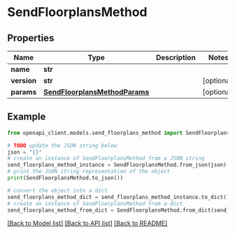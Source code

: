 # SendFloorplansMethod


## Properties

Name | Type | Description | Notes
------------ | ------------- | ------------- | -------------
**name** | **str** |  | 
**version** | **str** |  | [optional] 
**params** | [**SendFloorplansMethodParams**](SendFloorplansMethodParams.md) |  | [optional] 

## Example

```python
from openapi_client.models.send_floorplans_method import SendFloorplansMethod

# TODO update the JSON string below
json = "{}"
# create an instance of SendFloorplansMethod from a JSON string
send_floorplans_method_instance = SendFloorplansMethod.from_json(json)
# print the JSON string representation of the object
print(SendFloorplansMethod.to_json())

# convert the object into a dict
send_floorplans_method_dict = send_floorplans_method_instance.to_dict()
# create an instance of SendFloorplansMethod from a dict
send_floorplans_method_from_dict = SendFloorplansMethod.from_dict(send_floorplans_method_dict)
```
[[Back to Model list]](../README.md#documentation-for-models) [[Back to API list]](../README.md#documentation-for-api-endpoints) [[Back to README]](../README.md)


